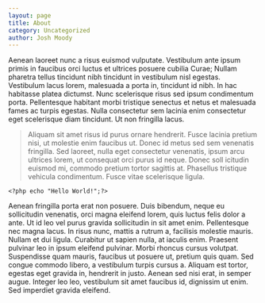 ```yaml
---
layout: page
title: About
category: Uncategorized
author: Josh Moody
---
```


Aenean laoreet nunc a risus euismod vulputate. Vestibulum ante ipsum primis in faucibus orci luctus et ultrices posuere cubilia Curae; Nullam pharetra tellus tincidunt nibh tincidunt in vestibulum nisl egestas. Vestibulum lacus lorem, malesuada a porta in, tincidunt id nibh. In hac habitasse platea dictumst. Nunc scelerisque risus sed ipsum condimentum porta. Pellentesque habitant morbi tristique senectus et netus et malesuada fames ac turpis egestas. Nulla consectetur sem lacinia enim consectetur eget scelerisque diam tincidunt. Ut non fringilla lacus.

>Aliquam sit amet risus id purus ornare hendrerit. Fusce lacinia pretium nisi, ut molestie enim faucibus ut. Donec id metus sed sem venenatis fringilla. Sed laoreet, nulla eget consectetur venenatis, ipsum arcu ultrices lorem, ut consequat orci purus id neque. Donec soll
icitudin euismod mi, commodo pretium tortor sagittis at. Phasellus tristique vehicula condimentum. Fusce vitae scelerisque ligula.

	<?php echo "Hello World!";?>

Aenean fringilla porta erat non posuere. Duis bibendum, neque eu sollicitudin venenatis, orci magna eleifend lorem, quis luctus felis dolor a ante. Ut id leo vel purus gravida sollicitudin in sit amet enim. Pellentesque nec magna lacus. In risus nunc, mattis a rutrum a, facilisis molestie mauris. Nullam et dui ligula. Curabitur ut sapien nulla, at iaculis enim. Praesent pulvinar leo in ipsum eleifend pulvinar. Morbi rhoncus cursus volutpat. Suspendisse quam mauris, faucibus ut posuere ut, pretium quis quam. Sed congue commodo libero, a vestibulum turpis cursus a. Aliquam est tortor, egestas eget gravida in, hendrerit in justo. Aenean sed nisi erat, in semper augue. Integer leo leo, vestibulum sit amet faucibus id, dignissim ut enim. Sed imperdiet gravida eleifend.
